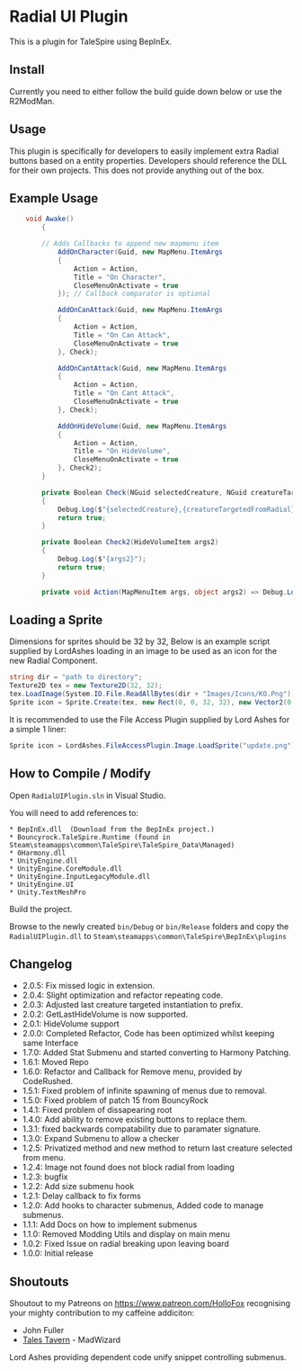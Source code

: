 # Radial UI Plugin

This is a plugin for TaleSpire using BepInEx.

## Install

Currently you need to either follow the build guide down below or use the R2ModMan. 

## Usage
This plugin is specifically for developers to easily implement extra Radial buttons based on a entity properties.
Developers should reference the DLL for their own projects. This does not provide anything out of the box.

## Example Usage
```csharp
	void Awake()
        {

	    // Adds Callbacks to append new mapmenu item
            AddOnCharacter(Guid, new MapMenu.ItemArgs
            {
                Action = Action,
                Title = "On Character",
                CloseMenuOnActivate = true
            }); // Callback comparator is optional

            AddOnCanAttack(Guid, new MapMenu.ItemArgs
            {
                Action = Action,
                Title = "On Can Attack",
                CloseMenuOnActivate = true
            }, Check);

            AddOnCantAttack(Guid, new MapMenu.ItemArgs
            {
                Action = Action,
                Title = "On Cant Attack",
                CloseMenuOnActivate = true
            }, Check);

            AddOnHideVolume(Guid, new MapMenu.ItemArgs
            {
                Action = Action,
                Title = "On HideVolume",
                CloseMenuOnActivate = true
            }, Check2);
        }

        private Boolean Check(NGuid selectedCreature, NGuid creatureTargetedFromRadial)
        {
            Debug.Log($"{selectedCreature},{creatureTargetedFromRadial}");
            return true;
        }

        private Boolean Check2(HideVolumeItem args2)
        {
            Debug.Log($"{args2}");
            return true;
        }

        private void Action(MapMenuItem args, object args2) => Debug.Log($"{args},{args2}");

```

## Loading a Sprite
Dimensions for sprites should be 32 by 32, Below is an example script supplied by LordAshes loading in 
an image to be used as an icon for the new Radial Component.
```csharp
string dir = "path to directory";
Texture2D tex = new Texture2D(32, 32);
tex.LoadImage(System.IO.File.ReadAllBytes(dir + "Images/Icons/KO.Png"));
Sprite icon = Sprite.Create(tex, new Rect(0, 0, 32, 32), new Vector2(0.5f, 0.5f));
```
It is recommended to use the File Access Plugin supplied by Lord Ashes for a simple 1 liner:
```csharp
Sprite icon = LordAshes.FileAccessPlugin.Image.LoadSprite("update.png")
```

## How to Compile / Modify

Open ```RadialUIPlugin.sln``` in Visual Studio.

You will need to add references to:

```
* BepInEx.dll  (Download from the BepInEx project.)
* Bouncyrock.TaleSpire.Runtime (found in Steam\steamapps\common\TaleSpire\TaleSpire_Data\Managed)
* 0Harmony.dll
* UnityEngine.dll
* UnityEngine.CoreModule.dll
* UnityEngine.InputLegacyModule.dll 
* UnityEngine.UI
* Unity.TextMeshPro
```

Build the project.

Browse to the newly created ```bin/Debug``` or ```bin/Release``` folders and copy the ```RadialUIPlugin.dll``` to ```Steam\steamapps\common\TaleSpire\BepInEx\plugins```

## Changelog
- 2.0.5: Fix missed logic in extension.
- 2.0.4: Slight optimization and refactor repeating code.
- 2.0.3: Adjusted last creature targeted instantiation to prefix.
- 2.0.2: GetLastHideVolume is now supported.
- 2.0.1: HideVolume support
- 2.0.0: Completed Refactor, Code has been optimized whilst keeping same Interface
- 1.7.0: Added Stat Submenu and started converting to Harmony Patching.
- 1.6.1: Moved Repo
- 1.6.0: Refactor and Callback for Remove menu, provided by CodeRushed.
- 1.5.1: Fixed problem of infinite spawning of menus due to removal.
- 1.5.0: Fixed problem of patch 15 from BouncyRock
- 1.4.1: Fixed problem of dissapearing root
- 1.4.0: Add ability to remove existing buttons to replace them.
- 1.3.1: fixed backwards compatability due to paramater signature.
- 1.3.0: Expand Submenu to allow a checker
- 1.2.5: Privatized method and new method to return last creature selected from menu.
- 1.2.4: Image not found does not block radial from loading
- 1.2.3: bugfix
- 1.2.2: Add size submenu hook
- 1.2.1: Delay callback to fix forms
- 1.2.0: Add hooks to character submenus, Added code to manage submenus.
- 1.1.1: Add Docs on how to implement submenus
- 1.1.0: Removed Modding Utils and display on main menu
- 1.0.2: Fixed Issue on radial breaking upon leaving board
- 1.0.0: Initial release

## Shoutouts
Shoutout to my Patreons on https://www.patreon.com/HolloFox recognising your
mighty contribution to my caffeine addiciton:
- John Fuller
- [Tales Tavern](https://talestavern.com/) - MadWizard

Lord Ashes providing dependent code unify snippet controlling submenus.
